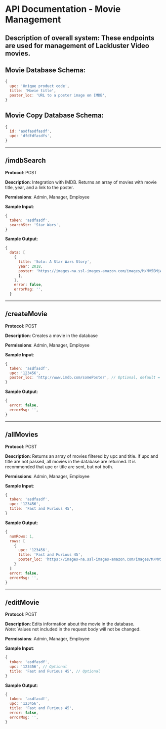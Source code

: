 # API Documentation - Movie Management

## **Description of overall system**: These endpoints are used for management of Lackluster Video movies.

## **Movie Database Schema**:
```javascript
{
  upc: 'Unique product code',
  title: 'Movie title',
  poster_loc: 'URL to a poster image on IMDB',
}
```

## **Movie Copy Database Schema**:
```javascript
{
  id: 'asdfasdfasdf',
  upc: 'dfdfdfasdfs',
}
```

---

## **/imdbSearch**

**Protocol**: POST

**Description**: Integration with IMDB. Returns an array of movies with movie title, year, and a link to the poster.

**Permissions**: Admin, Manager, Employee

**Sample Input**:
```javascript
{
  token: 'asdfasdf',
  searchStr: 'Star Wars',
}
```

**Sample Output**:
```javascript
{
  data: [
    {
      title: 'Solo: A Star Wars Story',
      year: 2018,
      poster: 'https://images-na.ssl-images-amazon.com/images/M/MV5BMjAwNzI3OTA5MV5BMl5BanBnXkFtZTgwMzc0MDE4NDM@._V1_.jpg',
      },
    ],
    error: false,
    errorMsg: '',
  }
```

---

## **/createMovie**

**Protocol**: POST

**Description**: Creates a movie in the database

**Permissions**: Admin, Manager, Employee

**Sample Input**:
```javascript
{
  token: 'asdfasdf',
  upc: '123456',
  poster_loc: 'http://www.imdb.com/somePoster', // Optional, default = ''
}
```

**Sample Output**:
```javascript
{
  error: false,
  errorMsg: '',
}
```

---

## **/allMovies**

**Protocol**: POST

**Description**: Returns an array of movies filtered by upc and title. If upc and title are not passed, all movies in the database are returned. It is recommended that upc or title are sent, but not both.

**Permissions**: Admin, Manager, Employee

**Sample Input**:
```javascript
{
  token: 'asdfasdf',
  upc: '123456',
  title: 'Fast and Furious 45',
}
```

**Sample Output**:
```javascript
{
  numRows: 1,
  rows: [
    {
      upc: '123456',
      title: 'Fast and Furious 45',
      poster_loc: 'https://images-na.ssl-images-amazon.com/images/M/MV5BMjAwNzI3OTA5MV5BMl5BanBnXkFtZTgwMzc0MDE4NDM@._V1_.jpg',
    }
  ]
  error: false,
  errorMsg: '',
}
```

---

## **/editMovie**

**Protocol**: POST

**Description**: Edits information about the movie in the database.
<br />*Note*: Values not included in the request body will not be changed.

**Permissions**: Admin, Manager, Employee

**Sample Input**:
```javascript
{
  token: 'asdfasdf',
  upc: '123456', // Optional
  title: 'Fast and Furious 45', // Optional
}
```

**Sample Output**:
```javascript
{
  token: 'asdfasdf',
  upc: '123456',
  title: 'Fast and Furious 45',
  error: false,
  errorMsg: '',
}
```
